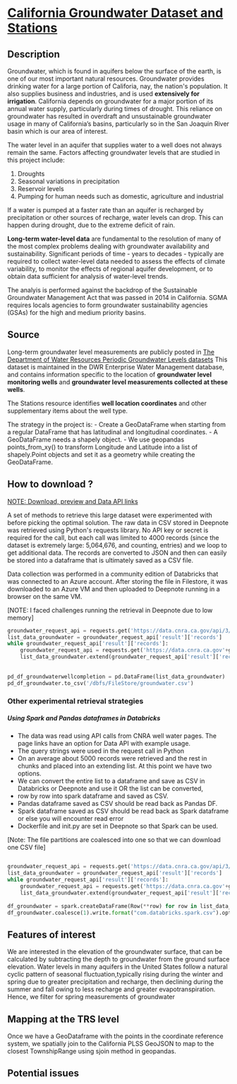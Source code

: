 # [California Groundwater Dataset and Stations](https://cdec.water.ca.gov/)

## Description
Groundwater, which is found in aquifers below the surface of the earth, is one of our most important natural resources. 
Groundwater provides drinking water for a large portion of Califoria, nay, the nation's population. It also supplies business and industries, and is used **extensively 
for irrigation**. California depends on groundwater for a major portion of its annual water supply, particularly during times of drought.
This reliance on groundwater has resulted in overdraft and unsustainable groundwater usage in many of California’s basins, 
particularly so in the San Joaquin River basin which is our area of interest.

The water level in an aquifer that supplies water to a well does not always remain the same. Factors affecting groundwater levels that are studied in this project include:
 1. Droughts
 2. Seasonal variations in precipitation
 3. Reservoir levels
 4. Pumping for human needs such as domestic, agriculture and industrial
 
 If a water is pumped at a faster rate than an aquifer is recharged by precipitation or other sources of recharge, water levels can drop. 
 This can happen during drought, due to the extreme deficit of rain.

**Long-term water-level data** are fundamental to the resolution of many of the most complex problems dealing with groundwater availability and sustainability. 
Significant periods of time - years to decades - typically are required to collect water-level data needed to assess the effects of climate variability, 
to monitor the effects of regional aquifer development, or to obtain data sufficient for analysis of water-level trends.

[](https://water.ca.gov/programs/groundwater-management/sgma-groundwater-management)
The analyis is performed against the backdrop of the Sustainable Groundwater Management Act that was passed in 2014 in California. SGMA requires locals agencies 
to form groundwater sustainability agencies (GSAs) for the high and medium priority basins.


## Source

Long-term groundwater level measurements are publicly posted in [The Department of Water Resources Periodic Groundwater Levels datasets](https://data.cnra.ca.gov/dataset/periodic-groundwater-level-measurements)
This dataset is maintained in the DWR Enterprise Water Management database, and contains information specific to the location of **groundwater level monitoring wells**
 and **groundwater level measurements collected at these wells**.
 
The Stations resource identifies **well location coordinates** and other supplementary items about the well type.

The strategy in the project is:
     - Create a GeoDataFrame when starting from a regular DataFrame that has latitudinal and longitudinal coordinates.
     - A GeoDataFrame needs a shapely object.
     -  We use geopandas points_from_xy() to transform Longitude and Latitude into a list of shapely.Point objects and set it as a geometry while creating 
        the GeoDataFrame.

## How to download ?
[NOTE: Download, preview and Data API links](https://data.cnra.ca.gov/dataset/dd9b15f5-6d08-4d8c-bace-37dc761a9c08/resource/bfa9f262-24a1-45bd-8dc8-138bc8107266/download/measurements.csv)

A set of methods to retrieve this large dataset were experimented with before picking the optimal solution. The raw data in CSV stored in Deepnote was retrieved 
using Python's requests library. No API key or secret is required for the call, but each call was limited to 4000 records (since the dataset is extremely large:
 5,064,676, and counting, entries) and we loop to get additional data. The records are converted to JSON and then can easily be stored into a dataframe that is 
 ultimately saved as a CSV file.

Data collection was performed in a community edition of Databricks that was connected to an Azure account. After storing the file in Filestore, it was downloaded to an Azure VM
and then uploaded to Deepnote running in a browser on the same VM.

[NOTE: I faced challenges running the retrieval in Deepnote due to low memory] 

```python
groundwater_request_api = requests.get('https://data.cnra.ca.gov/api/3/action/datastore_search?resource_id=bfa9f262-24a1-45bd-8dc8-138bc8107266&limit=4000').json()
list_data_groundwater = groundwater_request_api['result']['records']
while groundwater_request_api['result']['records']:
    groundwater_request_api = requests.get('https://data.cnra.ca.gov'+groundwater_request_api['result']['_links']["next"]).json()
    list_data_groundwater.extend(groundwater_request_api['result']['records'])
    
    
pd_df_groundwaterwellcompletion = pd.DataFrame(list_data_groundwater)
pd_df_groundwater.to_csv('/dbfs/FileStore/groundwater.csv')

```

### Other experimental retrieval strategies

##### Using Spark and Pandas dataframes in Databricks 
- The data was read using API calls from CNRA well water pages. The page links have an option for Data API with example usage. 
- The query strings were used in the request call in Python
- On an average about 5000 records were retrieved and the rest in chunks and placed into an extending list. At this point we have two options.
-  We can convert the entire list to a dataframe and save as CSV in Databricks or Deepnote and use it OR the list can be converted,
-  row by row into spark dataframe and saved as CSV.
- Pandas dataframe saved as CSV should be read back as Pandas DF.
- Spark dataframe saved as CSV should be read back as Spark dataframe or else you will encounter read error
- Dockerfile and init.py are set in Deepnote so that Spark can be used.

[Note: The file partitions are coalesced into one so that we can download one CSV file]
```python

groundwater_request_api = requests.get('https://data.cnra.ca.gov/api/3/action/datastore_search?resource_id=bfa9f262-24a1-45bd-8dc8-138bc8107266&limit=4000').json()
list_data_groundwater = groundwater_request_api['result']['records']
while groundwater_request_api['result']['records']:
    groundwater_request_api = requests.get('https://data.cnra.ca.gov'+groundwater_request_api['result']['_links']["next"]).json()
    list_data_groundwater.extend(groundwater_request_api['result']['records'])
    
df_groundwater = spark.createDataFrame(Row(**row) for row in list_data_groundwater)
df_groundwater.coalesce(1).write.format("com.databricks.spark.csv").option("header", "true").save("dbfs:/FileStore/WaterWell/groundwater.csv")    

```

## Features of interest

We are interested in the elevation of the groundwater surface, that can be calculated by subtracting the depth to groundwater from the ground surface elevation.
Water levels in many aquifers in the United States follow a natural cyclic pattern of seasonal fluctuation,typically rising during the winter and spring due to greater precipitation and recharge, 
then declining during the summer and fall owing to less recharge and greater evapotranspiration. 
Hence, we filter for spring measurements of groundwater

## Mapping at the TRS level
Once we have a GeoDataframe with the points in the coordinate reference system, we spatially join to the California PLSS GeoJSON to map to the closest TownshipRange using sjoin method in geopandas.

## Potential issues


